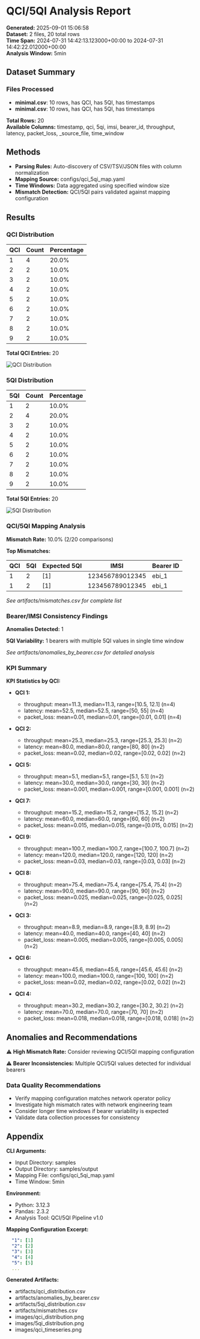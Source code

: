 # QCI/5QI Analysis Report

**Generated:** 2025-09-01 15:06:58  
**Dataset:** 2 files, 20 total rows  
**Time Span:** 2024-07-31 14:42:13.123000+00:00 to 2024-07-31 14:42:22.012000+00:00  
**Analysis Window:** 5min

## Dataset Summary

### Files Processed
- **minimal.csv**: 10 rows, has QCI, has 5QI, has timestamps
- **minimal.csv**: 10 rows, has QCI, has 5QI, has timestamps

**Total Rows:** 20  
**Available Columns:** timestamp, qci, 5qi, imsi, bearer_id, throughput, latency, packet_loss, _source_file, time_window

## Methods

- **Parsing Rules:** Auto-discovery of CSV/TSV/JSON files with column normalization
- **Mapping Source:** configs/qci_5qi_map.yaml
- **Time Windows:** Data aggregated using specified window size
- **Mismatch Detection:** QCI/5QI pairs validated against mapping configuration

## Results

### QCI Distribution

| QCI | Count | Percentage |
|-----|-------|------------|
| 1 | 4 | 20.0% |
| 2 | 2 | 10.0% |
| 3 | 2 | 10.0% |
| 4 | 2 | 10.0% |
| 5 | 2 | 10.0% |
| 6 | 2 | 10.0% |
| 7 | 2 | 10.0% |
| 8 | 2 | 10.0% |
| 9 | 2 | 10.0% |

**Total QCI Entries:** 20

![QCI Distribution](images/qci_distribution.png)

### 5QI Distribution

| 5QI | Count | Percentage |
|-----|-------|------------|
| 1 | 2 | 10.0% |
| 2 | 4 | 20.0% |
| 3 | 2 | 10.0% |
| 4 | 2 | 10.0% |
| 5 | 2 | 10.0% |
| 6 | 2 | 10.0% |
| 7 | 2 | 10.0% |
| 8 | 2 | 10.0% |
| 9 | 2 | 10.0% |

**Total 5QI Entries:** 20

![5QI Distribution](images/5qi_distribution.png)

### QCI/5QI Mapping Analysis

**Mismatch Rate:** 10.0% (2/20 comparisons)

**Top Mismatches:**

| QCI | 5QI | Expected 5QI | IMSI | Bearer ID |
|-----|-----|---------------|------|----------|
| 1 | 2 | [1] | 123456789012345 | ebi_1 |
| 1 | 2 | [1] | 123456789012345 | ebi_1 |

*See artifacts/mismatches.csv for complete list*

### Bearer/IMSI Consistency Findings

**Anomalies Detected:** 1

**5QI Variability:** 1 bearers with multiple 5QI values in single time window

*See artifacts/anomalies_by_bearer.csv for detailed analysis*

### KPI Summary

**KPI Statistics by QCI:**

- **QCI 1:**
  - throughput: mean=11.3, median=11.3, range=[10.5, 12.1] (n=4)
  - latency: mean=52.5, median=52.5, range=[50, 55] (n=4)
  - packet_loss: mean=0.01, median=0.01, range=[0.01, 0.01] (n=4)

- **QCI 2:**
  - throughput: mean=25.3, median=25.3, range=[25.3, 25.3] (n=2)
  - latency: mean=80.0, median=80.0, range=[80, 80] (n=2)
  - packet_loss: mean=0.02, median=0.02, range=[0.02, 0.02] (n=2)

- **QCI 5:**
  - throughput: mean=5.1, median=5.1, range=[5.1, 5.1] (n=2)
  - latency: mean=30.0, median=30.0, range=[30, 30] (n=2)
  - packet_loss: mean=0.001, median=0.001, range=[0.001, 0.001] (n=2)

- **QCI 7:**
  - throughput: mean=15.2, median=15.2, range=[15.2, 15.2] (n=2)
  - latency: mean=60.0, median=60.0, range=[60, 60] (n=2)
  - packet_loss: mean=0.015, median=0.015, range=[0.015, 0.015] (n=2)

- **QCI 9:**
  - throughput: mean=100.7, median=100.7, range=[100.7, 100.7] (n=2)
  - latency: mean=120.0, median=120.0, range=[120, 120] (n=2)
  - packet_loss: mean=0.03, median=0.03, range=[0.03, 0.03] (n=2)

- **QCI 8:**
  - throughput: mean=75.4, median=75.4, range=[75.4, 75.4] (n=2)
  - latency: mean=90.0, median=90.0, range=[90, 90] (n=2)
  - packet_loss: mean=0.025, median=0.025, range=[0.025, 0.025] (n=2)

- **QCI 3:**
  - throughput: mean=8.9, median=8.9, range=[8.9, 8.9] (n=2)
  - latency: mean=40.0, median=40.0, range=[40, 40] (n=2)
  - packet_loss: mean=0.005, median=0.005, range=[0.005, 0.005] (n=2)

- **QCI 6:**
  - throughput: mean=45.6, median=45.6, range=[45.6, 45.6] (n=2)
  - latency: mean=100.0, median=100.0, range=[100, 100] (n=2)
  - packet_loss: mean=0.02, median=0.02, range=[0.02, 0.02] (n=2)

- **QCI 4:**
  - throughput: mean=30.2, median=30.2, range=[30.2, 30.2] (n=2)
  - latency: mean=70.0, median=70.0, range=[70, 70] (n=2)
  - packet_loss: mean=0.018, median=0.018, range=[0.018, 0.018] (n=2)

## Anomalies and Recommendations

⚠️ **High Mismatch Rate:** Consider reviewing QCI/5QI mapping configuration

⚠️ **Bearer Inconsistencies:** Multiple QCI/5QI values detected for individual bearers

### Data Quality Recommendations

- Verify mapping configuration matches network operator policy
- Investigate high mismatch rates with network engineering team
- Consider longer time windows if bearer variability is expected
- Validate data collection processes for consistency

## Appendix

**CLI Arguments:**
- Input Directory: samples
- Output Directory: samples/output
- Mapping File: configs/qci_5qi_map.yaml
- Time Window: 5min

**Environment:**
- Python: 3.12.3
- Pandas: 2.3.2
- Analysis Tool: QCI/5QI Pipeline v1.0

**Mapping Configuration Excerpt:**
```yaml
  "1": [1]
  "2": [2]
  "3": [3]
  "4": [4]
  "5": [5]
  ...
```

**Generated Artifacts:**
- artifacts/qci_distribution.csv
- artifacts/anomalies_by_bearer.csv
- artifacts/5qi_distribution.csv
- artifacts/mismatches.csv
- images/qci_distribution.png
- images/5qi_distribution.png
- images/qci_timeseries.png
